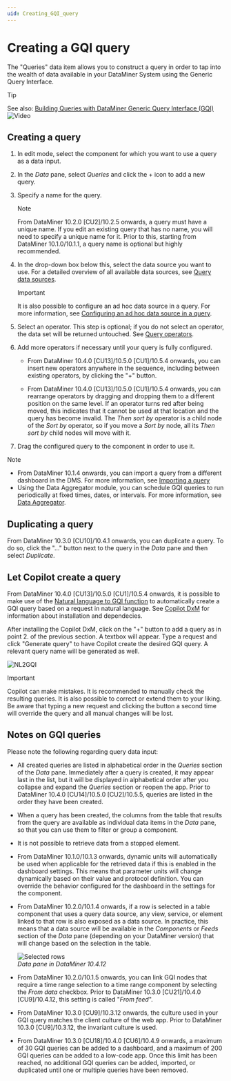 ```yaml
---
uid: Creating_GQI_query
---
```


# Creating a GQI query

The "Queries" data item allows you to construct a query in order to tap into the wealth of data available in your DataMiner System using the Generic Query Interface.

> [!TIP]
> See also: [Building Queries with DataMiner Generic Query Interface (GQI)](https://community.dataminer.services/video/building-queries-with-dataminer-generic-query-interface-gqi/) ![Video](~/user-guide/images/video_Duo.png)

## Creating a query

1. In edit mode, select the component for which you want to use a query as a data input.

2. In the *Data* pane, select *Queries* and click the + icon to add a new query.

3. Specify a name for the query.

   > [!NOTE]
   > From DataMiner 10.2.0 [CU2]/10.2.5 onwards, a query must have a unique name. If you edit an existing query that has no name, you will need to specify a unique name for it. Prior to this, starting from DataMiner 10.1.0/10.1.1, a query name is optional but highly recommended.

4. In the drop-down box below this, select the data source you want to use. For a detailed overview of all available data sources, see [Query data sources](xref:Query_data_sources).

   > [!IMPORTANT]
   > It is also possible to configure an ad hoc data source in a query. For more information, see [Configuring an ad hoc data source in a query](xref:Configuring_an_ad_hoc_data_source_in_a_query).

5. Select an operator. This step is optional; if you do not select an operator, the data set will be returned untouched. See [Query operators](xref:Query_operators).

6. Add more operators if necessary until your query is fully configured.

   - From DataMiner 10.4.0 [CU13]/10.5.0 [CU1]/10.5.4 onwards<!--RN 42127-->, you can insert new operators anywhere in the sequence, including between existing operators, by clicking the "+" button.

   - From DataMiner 10.4.0 [CU13]/10.5.0 [CU1]/10.5.4 onwards<!--RN 42127-->, you can rearrange operators by dragging and dropping them to a different position on the same level. If an operator turns red after being moved, this indicates that it cannot be used at that location and the query has become invalid. The *Then sort by* operator is a child node of the *Sort by* operator, so if you move a *Sort by* node, all its *Then sort by* child nodes will move with it<!--RN 42229-->.

7. Drag the configured query to the component in order to use it.

> [!NOTE]
>
> - From DataMiner 10.1.4 onwards, you can import a query from a different dashboard in the DMS. For more information, see [Importing a query](xref:Importing_a_query)
> - Using the Data Aggregator module, you can schedule GQI queries to run periodically at fixed times, dates, or intervals. For more information, see [Data Aggregator](xref:Data_Aggregator_DxM).

## Duplicating a query

From DataMiner 10.3.0 [CU10]/10.4.1 onwards, you can duplicate a query. To do so, click the "..." button next to the query in the *Data* pane and then select *Duplicate*.

## Let Copilot create a query

From DataMiner 10.4.0 [CU13]/10.5.0 [CU1]/10.5.4 onwards<!--RN 42234-->, it is possible to make use of the [Natural language to GQI function](xref:NL2GQI) to automatically create a GQI query based on a request in natural language. See [Copilot DxM](xref:Copilot_DxM) for information about installation and dependecies.

After installing the Copilot DxM, click on the "+" button to add a query as in point 2. of the previous section. A textbox will appear. Type a request and click "Generate query" to have Copilot create the desired GQI query. A relevant query name will be generated as well.

![NL2GQI](~/user-guide/images/NL2GQI.png)

> [!IMPORTANT]
> Copilot can make mistakes. It is recommended to manually check the resulting queries. It is also possible to correct or extend them to your liking.
> Be aware that typing a new request and clicking the button a second time will override the query and all manual changes will be lost.

## Notes on GQI queries

Please note the following regarding query data input:

- All created queries are listed in alphabetical order in the *Queries* section of the *Data* pane. Immediately after a query is created, it may appear last in the list, but it will be displayed in alphabetical order after you collapse and expand the *Queries* section or reopen the app. Prior to DataMiner 10.4.0 [CU14]/10.5.0 [CU2]/10.5.5<!--RN 42452-->, queries are listed in the order they have been created.

- When a query has been created, the columns from the table that results from the query are available as individual data items in the *Data* pane, so that you can use them to filter or group a component.

- It is not possible to retrieve data from a stopped element.

- From DataMiner 10.1.0/10.1.3 onwards, dynamic units will automatically be used when applicable for the retrieved data if this is enabled in the dashboard settings. This means that parameter units will change dynamically based on their value and protocol definition. You can override the behavior configured for the dashboard in the settings for the component.

- From DataMiner 10.2.0/10.1.4 onwards, if a row is selected in a table component that uses a query data source, any view, service, or element linked to that row is also exposed as a data source. In practice, this means that a data source will be available in the *Components* or *Feeds* section of the *Data* pane (depending on your DataMiner version) that will change based on the selection in the table.

  ![Selected rows](~/user-guide/images/Selected_Rows.png)<br>*Data pane in DataMiner 10.4.12*

- From DataMiner 10.2.0/10.1.5 onwards, you can link GQI nodes that require a time range selection to a time range component by selecting the *From data* checkbox. Prior to DataMiner 10.3.0 [CU21]/10.4.0 [CU9]/10.4.12<!--RN 41141-->, this setting is called "*From feed*".

- From DataMiner 10.3.0 [CU9]/10.3.12 onwards<!--RN 37505-->, the culture used in your GQI query matches the client culture of the web app. Prior to DataMiner 10.3.0 [CU9]/10.3.12, the invariant culture is used.

- From DataMiner 10.3.0 [CU18]/10.4.0 [CU6]/10.4.9 onwards<!--RN 40370-->, a maximum of 30 GQI queries can be added to a dashboard, and a maximum of 200 GQI queries can be added to a low-code app. Once this limit has been reached, no additional GQI queries can be added, imported, or duplicated until one or multiple queries have been removed.
